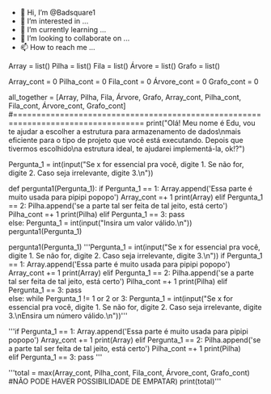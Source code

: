 - 👋 Hi, I’m @Badsquare1
- 👀 I’m interested in ...
- 🌱 I’m currently learning ...
- 💞️ I’m looking to collaborate on ...
- 📫 How to reach me ...

<!---
Badsquare1/Badsquare1 is a ✨ special ✨ repository because its `README.md` (this file) appears on your GitHub profile.
You can click the Preview link to take a look at your changes.
--->
Array = list()
Pilha = list()
Fila = list()
Árvore = list()
Grafo = list()

Array_cont = 0
Pilha_cont = 0
Fila_cont = 0
Árvore_cont = 0
Grafo_cont = 0

all_together = [Array, Pilha, Fila, Árvore, Grafo, Array_cont, Pilha_cont, Fila_cont, Árvore_cont, Grafo_cont]
#==================================================================================
print("Olá! Meu nome é Edu, vou te ajudar a escolher a estrutura para armazenamento de dados\nmais eficiente para o tipo de projeto que você está executando. Depois que tivermos escolhido\na estrutura ideal, te ajudarei implementá-la, ok!?")

Pergunta_1 = int(input("Se x for essencial pra você, digite 1. Se não for, digite 2. Caso seja irrelevante, digite 3.\n"))

def pergunta1(Pergunta_1):
    if Pergunta_1 == 1:
        Array.append('Essa parte é muito usada para pipipi popopo')
        Array_cont =+ 1
        print(Array)
    elif Pergunta_1 == 2:
        Pilha.append('se a parte tal ser feita de tal jeito, está certo')
        Pilha_cont =+ 1
        print(Pilha)
    elif Pergunta_1 == 3:
        pass       
    else:
        Pergunta_1 = int(input("Insira um valor válido.\n"))
        pergunta1(Pergunta_1)
     
pergunta1(Pergunta_1)
'''Pergunta_1 = int(input("Se x for essencial pra você, digite 1. Se não for, digite 2. Caso seja irrelevante, digite 3.\n"))
if Pergunta_1 == 1:
     Array.append('Essa parte é muito usada para pipipi popopo')
     Array_cont += 1
     print(Array)
elif Pergunta_1 == 2:
     Pilha.append('se a parte tal ser feita de tal jeito, está certo')
     Pilha_cont =+ 1
     print(Pilha)
elif Pergunta_1 == 3:
     pass       
else:
    while Pergunta_1 != 1 or 2 or 3:
        Pergunta_1 = int(input("Se x for essencial pra você, digite 1. Se não for, digite 2. Caso seja irrelevante, digite 3.\nEnsira um número válido.\n"))'''
        
'''if Pergunta_1 == 1:
     Array.append('Essa parte é muito usada para pipipi popopo')
     Array_cont += 1
     print(Array)
elif Pergunta_1 == 2:
     Pilha.append('se a parte tal ser feita de tal jeito, está certo')
     Pilha_cont =+ 1
     print(Pilha)    
elif Pergunta_1 == 3:
     pass    '''  
    
    

'''total = max(Array_cont, Pilha_cont, Fila_cont, Árvore_cont, Grafo_cont) #NÃO PODE HAVER POSSIBILIDADE DE EMPATAR)
print(total)'''
